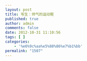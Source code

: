 ```yaml
---
layout: post
title: 写生：帅气的运动鞋
published: true
author: admin
comments: false
date: 2012-10-31 11:10:56
tags: [ ]
categories:
    - '%e6%9c%aa%e5%88%86%e7%b1%bb'
permalink: "1507"
---
```

